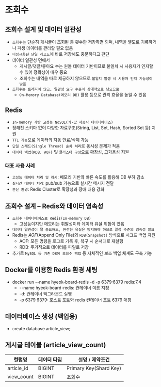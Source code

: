 # 조회수

## 조회수 설계 및 데이터 일관성
- `조회수`는 단순히 게시글이 조회된 총 횟수만 저장하면 되며, 내역을 별도로 기록하거나 파생 데이터를 관리할 필요 없음
- `비정규화된 단일 레코드`에 바로 저장해도 충분하다고 판단
- 데이터 일관성 면에서
  - 게시글/댓글/좋아요 수는 원볼 데이터 기반이므로 불일치 시 사용자가 인지할 수 있어 정확성이 매우 중요
  - 조회수는 내역을 따로 제공하지 않으므로 `불일치 발생 시 시용자 인지 가능성이 낮음`
- `조회수는 트래픽이 많고, 일관성 요구 수준이 상대적으로 낮으므로`
  - `On-Memory Database(메모리 DB)` 활용 등으로 관리 효율을 높일 수 있음

## Redis
- `In-memory 기반 고성능 NoSQL(키-값 저종사 데이터베이스)`
- 정해진 스키마 없이 다양한 자료구조(String, List, Set, Hash, Sorted Set 등) 지원
- `TTL 기능`으로 데이터의 자동 만료/삭제 가능
- `단일 스레드(Single Thread) 순차 처리`로 동시성 문제가 적음
- `데이터 백업(RDB, AOF)` 및 `클러스터 구성`으로 확장성, 고가용성 지원
### 대표 사용 사례
- `고성능 데이터 처리 및 캐시`: 메모리 기반의 빠른 속도를 활용해 DB 부하 감소
- `실시간 데이터 처리`: pub/sub 기능으로 실시간 메시지 전달
- `분산 환경`: Redis Cluster로 확장성과 장애 대응 강화


## 조회수 설계 – Redis와 데이터 영속성
- `조회수 데이터베이스로 Redis(In-memory DB)`
  - 고성능이지만 메모리는 휘발성이라 데이터 유실 위험이 있음
- `데이터 일관성이 덜 중요해도, 완전한 유실은 방지해야 하므로 일정 수준의 영속성 필요`
- Redis는 _AOF_(Append Only File)와 `RDB(Snapshot)` 방식으로 시크드 백업 지원
  - AOF: 모든 명령을 로그로 기록 후, 복구 시 순서대로 재실행
  - RDB: 주기적으로 데이터를 파일로 저장
- 추가로 `MySQL 등 기존 DB에 조회수 백업` 등 자체적인 보조 백업 체계도 구축 가능

## Docker를 이용한 Redis 환경 세팅
- docker run --name hyeok-board-redis -d -p 6379:6379 redis:7.4
  - --name hyeok-board-redis: 컨테이너 이름 지정
  - -d: 컨테이너 백그라운드 실행
  - -p 6379:6379: 호스트 포트와 redis 컨테이너 포트 6379 매핑

## 데이터베이스 생성 (백업용)
- create database article_view;

## 게시글 테이블 (article_view_count)
| 컬럼명        | 데이터 타입        | 설명 / 제약조건              |
|------------|---------------|------------------------|
| article_id | BIGINT        | Primary Key(Shard Key) |
| view_count | BIGINT        | 조회수                    |